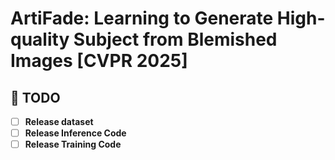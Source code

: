 # ArtiFade: Learning to Generate High-quality Subject from Blemished Images [CVPR 2025]

## 📌 TODO
- [ ] **Release dataset**
- [ ] **Release Inference Code**
- [ ] **Release Training Code**
